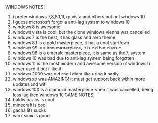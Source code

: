 WINDOWS NOTES!
1. i prefer windows 7,8,8.1,11,xp,vista and others but not windows 10
2. i guess micrososft forgot a anti-lag system to windows 10
3. windows 8 is awesome
4. windows vista is cool, but the clone windows vienna was cancelled
5. windows 7 is the best, it has glass and aero theme
6. windows 8.1 is a gold masterpiece, it has a cool startfown
7. windows 95 is a iron masterpiece, it is old but classic
8. windows 98 is a emerald masterpiece, it is same as the 7. system
9. windows 10 was bad due to anti-lag system being forgotten
10. windows 11 is the most modern and awesome version of windows! i never used it but i like it
11. windows 2000 was old and i didnt like using it sadly
12. windows xp was AMAZING! it must get support back within more updates and wifi
13. windows 10X is a diamond masterpiece when it was cancelled, being less lag then windows 10
GAME NOTES!
14. baldis basics is cool
15. minecraft is cool
16. gacha life sucks
17. win7 simu is good
